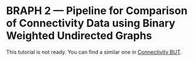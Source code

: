 # BRAPH 2 — Pipeline for Comparison of Connectivity Data using Binary Weighted Undirected Graphs

This tutorial is not ready. You can find a similar one in [Connectivity BUT](../tut_a_con_but).
